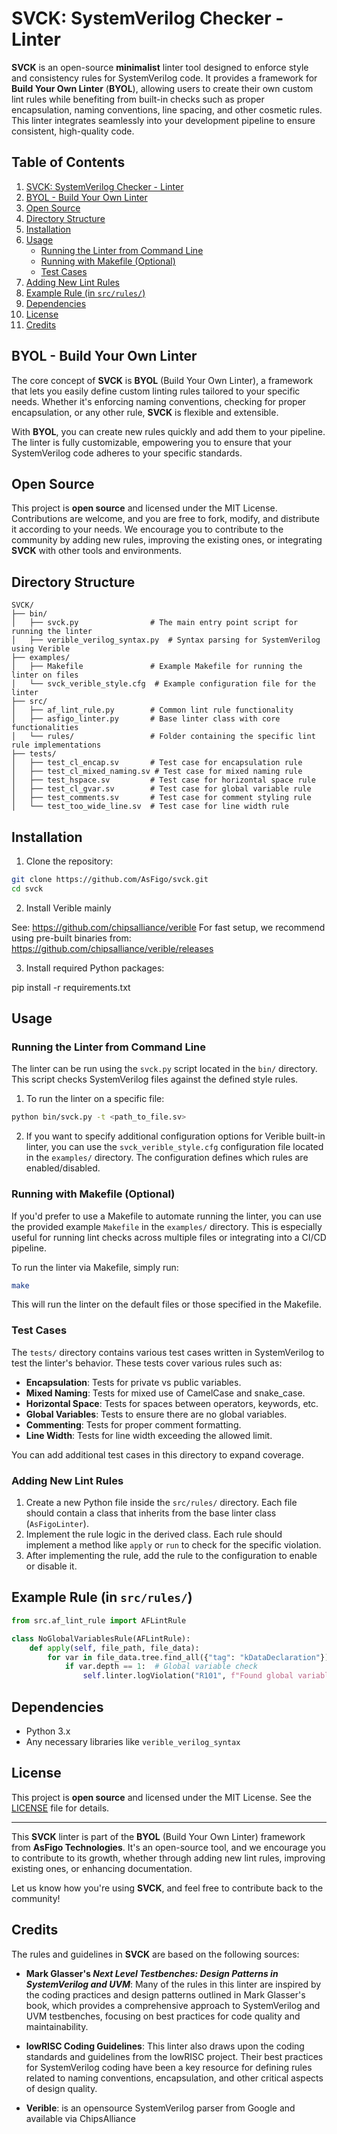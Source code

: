 
# SVCK: SystemVerilog Checker - Linter

**SVCK** is an open-source **minimalist** linter tool designed to enforce style and consistency rules for SystemVerilog code. It provides a framework for **Build Your Own Linter** (**BYOL**), allowing users to create their own custom lint rules while benefiting from built-in checks such as proper encapsulation, naming conventions, line spacing, and other cosmetic rules. This linter integrates seamlessly into your development pipeline to ensure consistent, high-quality code.

## Table of Contents

1. [SVCK: SystemVerilog Checker - Linter](#svck-systemverilog-checker---linter)
2. [BYOL - Build Your Own Linter](#byol---build-your-own-linter)
3. [Open Source](#open-source)
4. [Directory Structure](#directory-structure)
5. [Installation](#installation)
6. [Usage](#usage)
   - [Running the Linter from Command Line](#running-the-linter-from-command-line)
   - [Running with Makefile (Optional)](#running-with-makefile-optional)
   - [Test Cases](#test-cases)
7. [Adding New Lint Rules](#adding-new-lint-rules)
8. [Example Rule (in `src/rules/`)](#example-rule-in-srcrules)
9. [Dependencies](#dependencies)
10. [License](#license)
11. [Credits](#credits)

## BYOL - Build Your Own Linter

The core concept of **SVCK** is **BYOL** (Build Your Own Linter), a framework that lets you easily define custom linting rules tailored to your specific needs. Whether it's enforcing naming conventions, checking for proper encapsulation, or any other rule, **SVCK** is flexible and extensible.

With **BYOL**, you can create new rules quickly and add them to your pipeline. The linter is fully customizable, empowering you to ensure that your SystemVerilog code adheres to your specific standards.

## Open Source

This project is **open source** and licensed under the MIT License. Contributions are welcome, and you are free to fork, modify, and distribute it according to your needs. We encourage you to contribute to the community by adding new rules, improving the existing ones, or integrating **SVCK** with other tools and environments.

## Directory Structure

```plaintext
SVCK/
├── bin/
│   ├── svck.py                # The main entry point script for running the linter
│   ├── verible_verilog_syntax.py  # Syntax parsing for SystemVerilog using Verible
├── examples/
│   ├── Makefile               # Example Makefile for running the linter on files
│   └── svck_verible_style.cfg  # Example configuration file for the linter
├── src/
│   ├── af_lint_rule.py        # Common lint rule functionality
│   ├── asfigo_linter.py       # Base linter class with core functionalities
│   └── rules/                 # Folder containing the specific lint rule implementations
├── tests/
│   ├── test_cl_encap.sv       # Test case for encapsulation rule
│   ├── test_cl_mixed_naming.sv # Test case for mixed naming rule
│   ├── test_hspace.sv         # Test case for horizontal space rule
│   ├── test_cl_gvar.sv        # Test case for global variable rule
│   ├── test_comments.sv       # Test case for comment styling rule
│   └── test_too_wide_line.sv  # Test case for line width rule
```

## Installation

1. Clone the repository:

```bash
git clone https://github.com/AsFigo/svck.git
cd svck
```

2. Install Verible mainly

  See: https://github.com/chipsalliance/verible
  For fast setup, we recommend using pre-built binaries from:
    https://github.com/chipsalliance/verible/releases

3. Install required Python packages:

  pip install -r requirements.txt

## Usage

### Running the Linter from Command Line

The linter can be run using the `svck.py` script located in the `bin/` directory. This script checks SystemVerilog files against the defined style rules.

1. To run the linter on a specific file:

```bash
python bin/svck.py -t <path_to_file.sv>
```

2. If you want to specify additional configuration options for Verible built-in linter, you can use the `svck_verible_style.cfg` configuration file located in the `examples/` directory. The configuration defines which rules are enabled/disabled.

### Running with Makefile (Optional)

If you'd prefer to use a Makefile to automate running the linter, you can use the provided example `Makefile` in the `examples/` directory. This is especially useful for running lint checks across multiple files or integrating into a CI/CD pipeline.

To run the linter via Makefile, simply run:

```bash
make 
```

This will run the linter on the default files or those specified in the Makefile.

### Test Cases

The `tests/` directory contains various test cases written in SystemVerilog to test the linter's behavior. These tests cover various rules such as:

- **Encapsulation**: Tests for private vs public variables.
- **Mixed Naming**: Tests for mixed use of CamelCase and snake_case.
- **Horizontal Space**: Tests for spaces between operators, keywords, etc.
- **Global Variables**: Tests to ensure there are no global variables.
- **Commenting**: Tests for proper comment formatting.
- **Line Width**: Tests for line width exceeding the allowed limit.

You can add additional test cases in this directory to expand coverage.

### Adding New Lint Rules

1. Create a new Python file inside the `src/rules/` directory. Each file should contain a class that inherits from the base linter class (`AsFigoLinter`).
2. Implement the rule logic in the derived class. Each rule should implement a method like `apply` or `run` to check for the specific violation.
3. After implementing the rule, add the rule to the configuration to enable or disable it.

## Example Rule (in `src/rules/`)

```python
from src.af_lint_rule import AFLintRule

class NoGlobalVariablesRule(AFLintRule):
    def apply(self, file_path, file_data):
        for var in file_data.tree.find_all({"tag": "kDataDeclaration"}):
            if var.depth == 1:  # Global variable check
                self.linter.logViolation("R101", f"Found global variable: {var.text} in file: {file_path}", severity="ERROR")
```

## Dependencies

- Python 3.x
- Any necessary libraries like `verible_verilog_syntax`

## License

This project is **open source** and licensed under the MIT License. See the [LICENSE](LICENSE) file for details.

---

This **SVCK** linter is part of the **BYOL** (Build Your Own Linter) framework from **AsFigo Technologies**. It's an open-source tool, and we encourage you to contribute to its growth, whether through adding new lint rules, improving existing ones, or enhancing documentation.

Let us know how you're using **SVCK**, and feel free to contribute back to the community!

## Credits

The rules and guidelines in **SVCK** are based on the following sources:

- **Mark Glasser's *Next Level Testbenches: Design Patterns in SystemVerilog and UVM***: Many of the rules in this linter are inspired by the coding practices and design patterns outlined in Mark Glasser's book, which provides a comprehensive approach to SystemVerilog and UVM testbenches, focusing on best practices for code quality and maintainability.

- **lowRISC Coding Guidelines**: This linter also draws upon the coding standards and guidelines from the lowRISC project. Their best practices for SystemVerilog coding have been a key resource for defining rules related to naming conventions, encapsulation, and other critical aspects of design quality.

- **Verible**: is an opensource SystemVerilog parser from Google and available via ChipsAlliance

